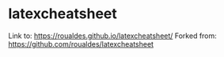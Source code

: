# latexcheatsheet
Link to: https://roualdes.github.io/latexcheatsheet/
Forked from: https://github.com/roualdes/latexcheatsheet